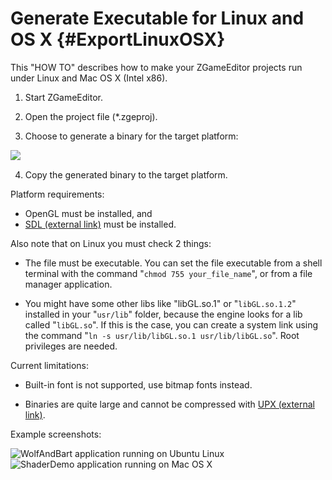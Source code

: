 # Generate Executable for Linux and OS X {#ExportLinuxOSX}

This "HOW TO" describes how to make your ZGameEditor projects run under Linux and Mac OS X (Intel x86).

1. Start ZGameEditor.

2. Open the project file (*.zgeproj).

3. Choose to generate a binary for the target platform:

  ![&nbsp;](ht3-scr1.png)

4. Copy the generated binary to the target platform.

Platform requirements:

  * OpenGL must be installed, and
  * [SDL (external link)](http://www.libsdl.org/) must be installed.

Also note that on Linux you must check 2 things:

  * The file must be executable. You can set the file executable from a shell terminal with the command "`chmod 755 your_file_name`", or from a file manager application. 

  * You might have some other libs like "libGL.so.1" or "`libGL.so.1.2`" installed in your "`usr/lib`" folder, because the engine looks for a lib called "`libGL.so`". If this is the case, you can create a system link using the command "`ln -s usr/lib/libGL.so.1 usr/lib/libGL.so`". Root privileges are needed.

Current limitations:

  * Built-in font is not supported, use bitmap fonts instead.

  * Binaries are quite large and cannot be compressed with [UPX (external link)](http://upx.sourceforge.net).

Example screenshots:

![WolfAndBart application running on Ubuntu Linux](ht3-scr2.png)
<br>
![ShaderDemo application running on Mac OS X](ht3-scr3.png)
